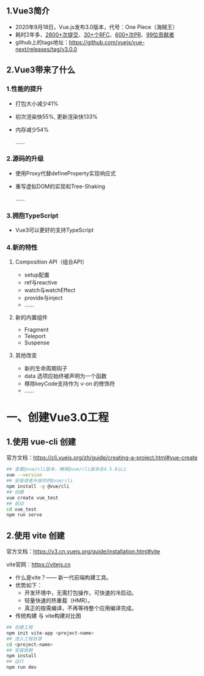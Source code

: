 ## 1.Vue3简介

*   2020年9月18日，Vue.js发布3.0版本，代号：One Piece（海贼王）
*   耗时2年多、[2600+次提交](https://github.com/vuejs/vue-next/graphs/commit-activity)、[30+个RFC](https://github.com/vuejs/rfcs/tree/master/active-rfcs)、[600+次PR](https://github.com/vuejs/vue-next/pulls?q=is%3Apr+is%3Amerged+-author%3Aapp%2Fdependabot-preview+)、[99位贡献者](https://github.com/vuejs/vue-next/graphs/contributors)
*   github上的tags地址：<https://github.com/vuejs/vue-next/releases/tag/v3.0.0>

## 2.Vue3带来了什么

### 1.性能的提升

*   打包大小减少41%

*   初次渲染快55%, 更新渲染快133%

*   内存减少54%

    ......

### 2.源码的升级

*   使用Proxy代替defineProperty实现响应式

*   重写虚拟DOM的实现和Tree-Shaking

    ......

### 3.拥抱TypeScript

*   Vue3可以更好的支持TypeScript

### 4.新的特性

1.  Composition API（组合API）

    *   setup配置
    *   ref与reactive
    *   watch与watchEffect
    *   provide与inject
    *   ......
2.  新的内置组件
    *   Fragment
    *   Teleport
    *   Suspense
3.  其他改变

    *   新的生命周期钩子
    *   data 选项应始终被声明为一个函数
    *   移除keyCode支持作为 v-on 的修饰符
    *   ......

# 一、创建Vue3.0工程

## 1.使用 vue-cli 创建

官方文档：<https://cli.vuejs.org/zh/guide/creating-a-project.html#vue-create>

```bash
## 查看@vue/cli版本，确保@vue/cli版本在4.5.0以上
vue --version
## 安装或者升级你的@vue/cli
npm install -g @vue/cli
## 创建
vue create vue_test
## 启动
cd vue_test
npm run serve
```

## 2.使用 vite 创建

官方文档：<https://v3.cn.vuejs.org/guide/installation.html#vite>

vite官网：<https://vitejs.cn>

*   什么是vite？—— 新一代前端构建工具。
*   优势如下：
    *   开发环境中，无需打包操作，可快速的冷启动。
    *   轻量快速的热重载（HMR）。
    *   真正的按需编译，不再等待整个应用编译完成。
*   传统构建 与 vite构建对比图

```bash
## 创建工程
npm init vite-app <project-name>
## 进入工程目录
cd <project-name>
## 安装依赖
npm install
## 运行
npm run dev
```

#
